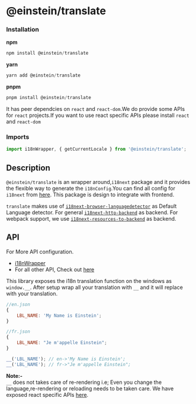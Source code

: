 # @einstein/translate

### Installation

**npm**

```js
npm install @einstein/translate
```

**yarn**

```js
yarn add @einstein/translate
```

**pnpm**

```js
pnpm install @einstein/translate
```

It has peer dependcies on `react` and `react-dom`.We do provide some APIs for `react` projects.If you want to use react specific APIs please install `react` and `react-dom`

### Imports

```js
import i18nWrapper, { getCurrentLocale } from '@einstein/translate';
```

## Description

`@einstein/translate` is an wrapper around,`i18next` package and it provides the flexible way to generate the `i18nConfig`.You can find all config for `i18next` from [here](https://github.com/i18next/i18next/blob/master/src/defaults.js). This package is design to integrate with frontend.

`translate` makes use of [`i18next-browser-languagedetector`](https://github.com/i18next/i18next-browser-languageDetector/blob/9efebe6ca0271c3797bc09b84babf1ba2d9b4dbb/src/index.js#L11) as Default Language detector. For general [`i18next-http-backend`](https://github.com/i18next/i18next-browser-languageDetector/blob/9efebe6ca0271c3797bc09b84babf1ba2d9b4dbb/src/index.js#L11) as backend. For webpack support, we use [`i18next-resources-to-backend`](https://github.com/i18next/i18next-resources-to-backend) as backend.

## API

For More API configuration.

-   [i18nWrapper](packages/translate/docs/i18nWrapper.md)
-   For all other API, Check out [here](packages/translate/docs/modules.md)

This library exposes the i18n translation function on the windows as `window.__`.
After setup wrap all your translation with `__` and it will replace with your translation.

```js
//en.json
{
    LBL_NAME: 'My Name is Einstein';
}

//fr.json
{
    LBL_NAME: "Je m'appelle Einstein";
}

__('LBL_NAME'); // en->'My Name is Einstein';
__('LBL_NAME'); // fr->"Je m'appelle Einstein";
```

**Note:-**<br/>
`__` does not takes care of re-rendering i.e; Even you change the language,re-rendering or reloading needs to be taken care. We have exposed react specific APIs [here](packages/translate/docs/modules.md).
